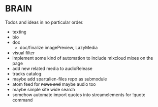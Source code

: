 # BRAIN

Todos and ideas in no particular order.

- texting
- bio
- doc
  - doc/finalize imagePreview, LazyMedia
- visual filter
- implement some kind of automation to include mixcloud mixes on the page
- add new related media to audioRelease
- tracks catalog
- maybe add spartalien-files repo as submodule
- atom feed for ~~news and~~ maybe audio too
- maybe simple site wide search
- somehow automate import quotes into streamelements for !quote command
